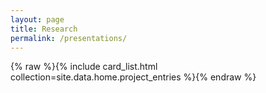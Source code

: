 ```yaml
---
layout: page
title: Research
permalink: /presentations/
---
```


{% raw %}{% include card_list.html collection=site.data.home.project_entries %}{% endraw %}
